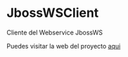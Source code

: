 JbossWSClient
=============

Cliente del Webservice JbossWS

Puedes visitar la web del proyecto [aqui](http://jambrocio.github.io/JbossWSClient)

